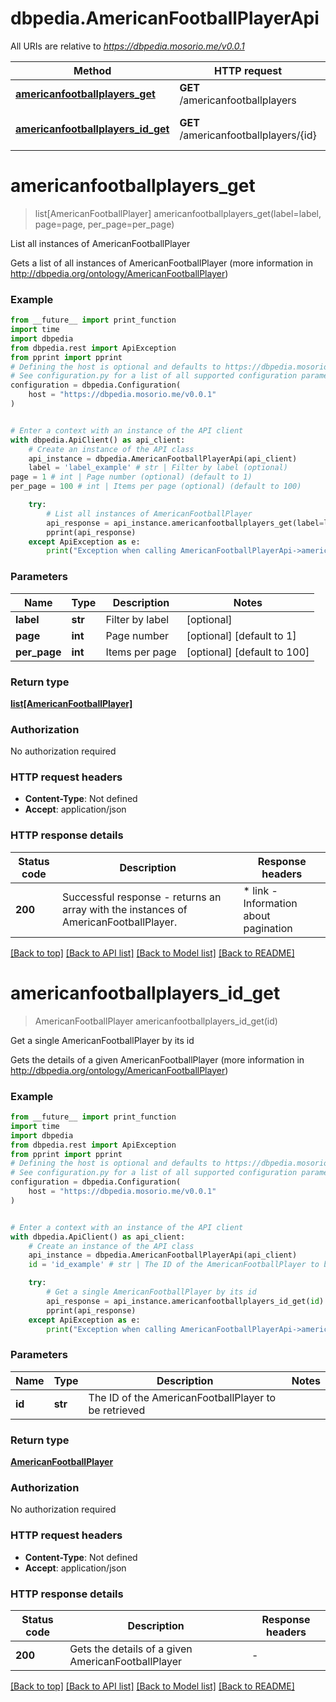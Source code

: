 # dbpedia.AmericanFootballPlayerApi

All URIs are relative to *https://dbpedia.mosorio.me/v0.0.1*

Method | HTTP request | Description
------------- | ------------- | -------------
[**americanfootballplayers_get**](AmericanFootballPlayerApi.md#americanfootballplayers_get) | **GET** /americanfootballplayers | List all instances of AmericanFootballPlayer
[**americanfootballplayers_id_get**](AmericanFootballPlayerApi.md#americanfootballplayers_id_get) | **GET** /americanfootballplayers/{id} | Get a single AmericanFootballPlayer by its id


# **americanfootballplayers_get**
> list[AmericanFootballPlayer] americanfootballplayers_get(label=label, page=page, per_page=per_page)

List all instances of AmericanFootballPlayer

Gets a list of all instances of AmericanFootballPlayer (more information in http://dbpedia.org/ontology/AmericanFootballPlayer)

### Example

```python
from __future__ import print_function
import time
import dbpedia
from dbpedia.rest import ApiException
from pprint import pprint
# Defining the host is optional and defaults to https://dbpedia.mosorio.me/v0.0.1
# See configuration.py for a list of all supported configuration parameters.
configuration = dbpedia.Configuration(
    host = "https://dbpedia.mosorio.me/v0.0.1"
)


# Enter a context with an instance of the API client
with dbpedia.ApiClient() as api_client:
    # Create an instance of the API class
    api_instance = dbpedia.AmericanFootballPlayerApi(api_client)
    label = 'label_example' # str | Filter by label (optional)
page = 1 # int | Page number (optional) (default to 1)
per_page = 100 # int | Items per page (optional) (default to 100)

    try:
        # List all instances of AmericanFootballPlayer
        api_response = api_instance.americanfootballplayers_get(label=label, page=page, per_page=per_page)
        pprint(api_response)
    except ApiException as e:
        print("Exception when calling AmericanFootballPlayerApi->americanfootballplayers_get: %s\n" % e)
```

### Parameters

Name | Type | Description  | Notes
------------- | ------------- | ------------- | -------------
 **label** | **str**| Filter by label | [optional] 
 **page** | **int**| Page number | [optional] [default to 1]
 **per_page** | **int**| Items per page | [optional] [default to 100]

### Return type

[**list[AmericanFootballPlayer]**](AmericanFootballPlayer.md)

### Authorization

No authorization required

### HTTP request headers

 - **Content-Type**: Not defined
 - **Accept**: application/json

### HTTP response details
| Status code | Description | Response headers |
|-------------|-------------|------------------|
**200** | Successful response - returns an array with the instances of AmericanFootballPlayer. |  * link - Information about pagination <br>  |

[[Back to top]](#) [[Back to API list]](../README.md#documentation-for-api-endpoints) [[Back to Model list]](../README.md#documentation-for-models) [[Back to README]](../README.md)

# **americanfootballplayers_id_get**
> AmericanFootballPlayer americanfootballplayers_id_get(id)

Get a single AmericanFootballPlayer by its id

Gets the details of a given AmericanFootballPlayer (more information in http://dbpedia.org/ontology/AmericanFootballPlayer)

### Example

```python
from __future__ import print_function
import time
import dbpedia
from dbpedia.rest import ApiException
from pprint import pprint
# Defining the host is optional and defaults to https://dbpedia.mosorio.me/v0.0.1
# See configuration.py for a list of all supported configuration parameters.
configuration = dbpedia.Configuration(
    host = "https://dbpedia.mosorio.me/v0.0.1"
)


# Enter a context with an instance of the API client
with dbpedia.ApiClient() as api_client:
    # Create an instance of the API class
    api_instance = dbpedia.AmericanFootballPlayerApi(api_client)
    id = 'id_example' # str | The ID of the AmericanFootballPlayer to be retrieved

    try:
        # Get a single AmericanFootballPlayer by its id
        api_response = api_instance.americanfootballplayers_id_get(id)
        pprint(api_response)
    except ApiException as e:
        print("Exception when calling AmericanFootballPlayerApi->americanfootballplayers_id_get: %s\n" % e)
```

### Parameters

Name | Type | Description  | Notes
------------- | ------------- | ------------- | -------------
 **id** | **str**| The ID of the AmericanFootballPlayer to be retrieved | 

### Return type

[**AmericanFootballPlayer**](AmericanFootballPlayer.md)

### Authorization

No authorization required

### HTTP request headers

 - **Content-Type**: Not defined
 - **Accept**: application/json

### HTTP response details
| Status code | Description | Response headers |
|-------------|-------------|------------------|
**200** | Gets the details of a given AmericanFootballPlayer |  -  |

[[Back to top]](#) [[Back to API list]](../README.md#documentation-for-api-endpoints) [[Back to Model list]](../README.md#documentation-for-models) [[Back to README]](../README.md)

